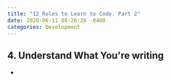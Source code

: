 ```yaml
---
title: "12 Rules to Learn to Code. Part 2"
date: 2020-06-11 08:26:28 -0400
categories: Development
---
```

  
## 4. Understand What You're writing

- 

